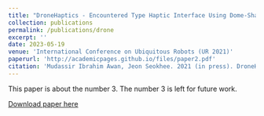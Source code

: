 ```yaml
---
title: "DroneHaptics - Encountered Type Haptic Interface Using Dome-Shaped Drone for 3-DoF Force Feedback"
collection: publications
permalink: /publications/drone
excerpt: ''
date: 2023-05-19
venue: 'International Conference on Ubiquitous Robots (UR 2021)'
paperurl: 'http://academicpages.github.io/files/paper2.pdf'
citation: 'Mudassir Ibrahim Awan, Jeon Seokhee. 2021 (in press). DroneHaptics - Encountered Type Haptic Interface Using Dome-Shaped Drone for 3-DoF Force Feedback. Seoul, South Korea.'
---
```


This paper is about the number 3. The number 3 is left for future work.

[Download paper here](http://mudassir-awan.github.io/files/DroneHaptics.pdf)

<!-- [Download paper here](https://bengisucagiltay.github.io/files/IDC23_Family_Systems_Theory_BengisuCagiltay.pdf) -->

<!-- [Watch our Paper Talk Here]() -->

<!-- [![Watch our Paper Talk Here]() --> 